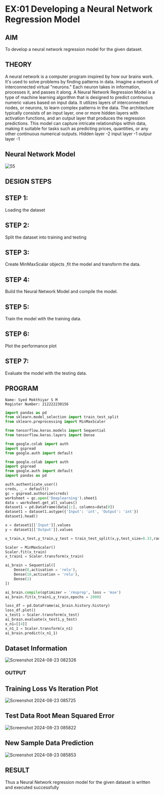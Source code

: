 # EX:01 Developing a Neural Network Regression Model

## AIM

To develop a neural network regression model for the given dataset.

## THEORY

A neural network is a computer program inspired by how our brains work. It's used to solve problems by finding patterns in data. Imagine a network of interconnected virtual "neurons." Each neuron takes in information, processes it, and passes it along. A Neural Network Regression Model is a type of machine learning algorithm that is designed to predict continuous numeric values based on input data. It utilizes layers of interconnected nodes, or neurons, to learn complex patterns in the data. The architecture typically consists of an input layer, one or more hidden layers with activation functions, and an output layer that produces the regression predictions. This model can capture intricate relationships within data, making it suitable for tasks such as predicting prices, quantities, or any other continuous numerical outputs. Hidden layer -2 input layer -1 outpur layer -1

## Neural Network Model

![55](https://github.com/user-attachments/assets/07719be9-b699-45f3-a3a9-7e281538c015)

## DESIGN STEPS

## STEP 1:
Loading the dataset

## STEP 2:
Split the dataset into training and testing

## STEP 3:
Create MinMaxScalar objects ,fit the model and transform the data.

## STEP 4:
Build the Neural Network Model and compile the model.

## STEP 5:
Train the model with the training data.

## STEP 6:
Plot the performance plot

## STEP 7:
Evaluate the model with the testing data.

## PROGRAM
```
Name: Syed Mokthiyar S M
Register Number: 212222230156
```

```python
import pandas as pd
from sklearn.model_selection import train_test_split
from sklearn.preprocessing import MinMaxScaler

from tensorflow.keras.models import Sequential
from tensorflow.keras.layers import Dense

from google.colab import auth
import gspread
from google.auth import default

from google.colab import auth
import gspread
from google.auth import default
import pandas as pd  

auth.authenticate_user()
creds, _ = default()
gc = gspread.authorize(creds)
worksheet = gc.open('Deeplearning').sheet1
data = worksheet.get_all_values()
dataset1 = pd.DataFrame(data[1:], columns=data[0])
dataset1 = dataset1.astype({'Input': 'int', 'Output': 'int'})
dataset1.head()

x = dataset1[['Input']].values
y = dataset1[['Output']].values

x_train,x_test,y_train,y_test = train_test_split(x,y,test_size=0.33,random_state=33)

Scaler = MinMaxScaler()
Scaler.fit(x_train)
x_train1 = Scaler.transform(x_train)

ai_brain = Sequential([
    Dense(8,activation = 'relu'),
    Dense(10,activation = 'relu'),
    Dense(1)
])

ai_brain.compile(optimizer = 'rmsprop', loss = 'mse')
ai_brain.fit(x_train1,y_train,epochs = 2000)

loss_df = pd.DataFrame(ai_brain.history.history)
loss_df.plot()
x_test1 = Scaler.transform(x_test)
ai_brain.evaluate(x_test1,y_test)
x_n1=[[4]]
x_n1_1 = Scaler.transform(x_n1)
ai_brain.predict(x_n1_1)

```

## Dataset Information
![Screenshot 2024-08-23 082326](https://github.com/user-attachments/assets/e171a9c9-77a9-4573-ae64-fb7f26bb349d)

### OUTPUT

## Training Loss Vs Iteration Plot
![Screenshot 2024-08-23 085725](https://github.com/user-attachments/assets/030070cb-9f5f-4073-9972-75c4fd29610b)

## Test Data Root Mean Squared Error
![Screenshot 2024-08-23 085822](https://github.com/user-attachments/assets/f15b7a7a-bd06-4d96-a935-8e4903d91535)

## New Sample Data Prediction
![Screenshot 2024-08-23 085853](https://github.com/user-attachments/assets/4fa3c7ec-1024-4a0c-9141-71a650b8f147)

## RESULT
Thus a Neural Network regression model for the given dataset is written and executed successfully
